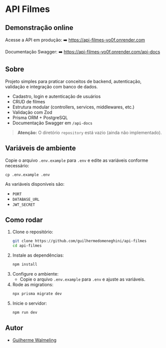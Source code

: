 # API Filmes

## Demonstração online

Acesse a API em produção:
➡️ https://api-filmes-vo0f.onrender.com

Documentação Swagger:
➡️ https://api-filmes-vo0f.onrender.com/api-docs

## Sobre
Projeto simples para praticar conceitos de backend, autenticação, validação e integração com banco de dados.

- Cadastro, login e autenticação de usuários
- CRUD de filmes
- Estrutura modular (controllers, services, middlewares, etc.)
- Validação com Zod
- Prisma ORM + PostgreSQL
- Documentação Swagger em `/api-docs`

> **Atenção:** O diretório `repository` está vazio (ainda não implementado).

## Variáveis de ambiente
Copie o arquivo `.env.example` para `.env` e edite as variáveis conforme necessário:

```
cp .env.example .env
```

As variáveis disponíveis são:
- `PORT`
- `DATABASE_URL`
- `JWT_SECRET`

## Como rodar

1. Clone o repositório:
   ```bash
   git clone https://github.com/guilhermedomeneghini/api-filmes
   cd api-filmes
   ```
2. Instale as dependências:
   ```bash
   npm install
   ```
3. Configure o ambiente:
   - Copie o arquivo `.env.example` para `.env` e ajuste as variáveis.
4. Rode as migrations:
   ```bash
   npx prisma migrate dev
   ```
5. Inicie o servidor:
   ```bash
   npm run dev
   ```

## Autor
- [Guilherme Walmeling](https://github.com/guilhermedomeneghini)
